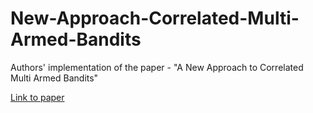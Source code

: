# New-Approach-Correlated-Multi-Armed-Bandits
Authors' implementation of the paper - "A New Approach to Correlated Multi Armed Bandits"

[Link to paper](https://ieeexplore.ieee.org/document/9027344)

